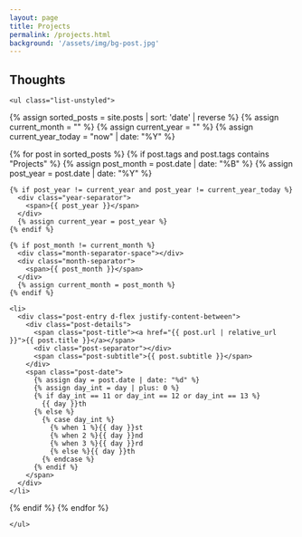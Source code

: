```yaml
---
layout: page
title: Projects
permalink: /projects.html
background: '/assets/img/bg-post.jpg'
---
```


<section id="feed">
  <div class="container-lg">
    <h1>Thoughts</h1>

    <ul class="list-unstyled">
{% assign sorted_posts = site.posts | sort: 'date' | reverse %}
{% assign current_month = "" %}
{% assign current_year = "" %}
{% assign current_year_today = "now" | date: "%Y" %}

{% for post in sorted_posts %}
  {% if post.tags and post.tags contains "Projects" %}  <!-- Filter on post.tags -->
    {% assign post_month = post.date | date: "%B" %}
    {% assign post_year = post.date | date: "%Y" %}

    {% if post_year != current_year and post_year != current_year_today %}
      <div class="year-separator">
        <span>{{ post_year }}</span>
      </div>
      {% assign current_year = post_year %}
    {% endif %}

    {% if post_month != current_month %}
      <div class="month-separator-space"></div>
      <div class="month-separator">
        <span>{{ post_month }}</span>
      </div>
      {% assign current_month = post_month %}
    {% endif %}

    <li>
      <div class="post-entry d-flex justify-content-between">
        <div class="post-details">
          <span class="post-title"><a href="{{ post.url | relative_url }}">{{ post.title }}</a></span>
          <div class="post-separator"></div>
          <span class="post-subtitle">{{ post.subtitle }}</span>
        </div>
        <span class="post-date">
          {% assign day = post.date | date: "%d" %}
          {% assign day_int = day | plus: 0 %}
          {% if day_int == 11 or day_int == 12 or day_int == 13 %}
            {{ day }}th
          {% else %}
            {% case day_int %}
              {% when 1 %}{{ day }}st
              {% when 2 %}{{ day }}nd
              {% when 3 %}{{ day }}rd
              {% else %}{{ day }}th
            {% endcase %}
          {% endif %}
        </span>
      </div>
    </li>
  {% endif %}
{% endfor %}

    </ul>
  </div>
</section>

<style>
#feed .container {
  padding: 20px;
}

#feed .month-separator {
  text-align: right; /* Align the month separator to the right */
  /* font-weight: bold; /* Optional: make it stand out more */
  font-size: 1.1rem; /* Optional: adjust size if needed */
  margin-top: 20px; /* Optional: some spacing above the month separator */
  margin-bottom: 10px; /* Optional: some spacing below */
  color: #333; /* Optional: color adjustment */
}

#feed .year-separator {
  text-align: right; /* Align the year separator to the right */
  font-weight: bold; /* Optional: make it stand out more */
  font-size: 1.2rem; /* Optional: adjust size if needed */
  margin-top: 20px; /* Optional: some spacing above the year separator */
  margin-bottom: 10px; /* Optional: some spacing below */
  color: #333; /* Optional: color adjustment */
}

/* Default layout for smaller screens */
#feed .post-entry {
  margin-bottom: 20px;
}

/* On medium (tablet) and large (desktop) screens, we will adjust the width */
@media (min-width: 768px) {
  #feed .container {
    width: 90%; /* Adjust width for tablets */
    max-width: 960px; /* Limit max width */
  }
}

@media (min-width: 1024px) {
  #feed .container {
    width: 80%; /* Make the feed wider on larger screens */
    max-width: 1200px; /* Limit max width */
  }
}

#feed .post-subtitle {
  font-size: 0.9rem; /* Slightly smaller font size */
  font-style: italic; /* Make the subtitle italic */
  margin-top: 5px; /* Add a bit of space between the title and subtitle */
}

/* ensure image is not to dark on main page */
header.masthead .overlay {
            position: absolute;
            top: 0;
            left: 0;
            height: 100%;
            width: 100%;
            background-color: $gray-900;
            opacity: 0.3 !important;
}
</style>